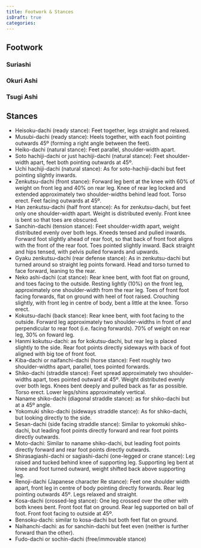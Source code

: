 ```yaml
---
title: Footwork & Stances
isDraft: true
categories:
---
```


## Footwork

<Wiki-Video url="https://www.youtube.com/watch?v=gvVyBNzfHiY" />

### Suriashi

### Okuri Ashi

### Tsugi Ashi

## Stances

- Heisoku-dachi (ready stance): Feet together, legs straight and relaxed.
- Musubi-dachi (ready stance): Heels together, with each foot pointing outwards 45º (forming a right angle between the feet).
- Heiko-dachi (natural stance): Feet parallel, shoulder-width apart.
- Soto hachiji-dachi or just hachiji-dachi (natural stance): Feet shoulder-width apart, feet both pointing outwards at 45º.
- Uchi hachiji-dachi (natural stance): As for soto-hachiji-dachi but feet pointing slightly inwards.
- Zenkutsu-dachi (front stance): Forward leg bent at the knee with 60% of weight on front leg and 40% on rear leg. Knee of rear leg locked and extended approximately two shoulder-widths behind lead foot. Torso erect. Feet facing outwards at 45º.
- Han zenkutsu-dachi (half front stance): As for zenkutsu-dachi, but feet only one shoulder-width apart. Weight is distributed evenly. Front knee is bent so that toes are obscured.
- Sanchin-dachi (tension stance): Feet shoulder-width apart, weight distributed evenly over both legs. Kneeds tensed and pulled inwards. Forward foot slightly ahead of rear foot, so that back of front foot aligns with the front of the rear foot. Toes pointed slightly inward. Back straight and hips tensed, with pelvis pulled forwards and upwards.
- Gyaku zenkutsu-dachi (rear defense stance): As in zenkutsu-dachi but turned around so straight leg points forward. Head and torso turned to face forward, leaning to the rear.
- Neko ashi-dachi (cat stance): Rear knee bent, with foot flat on ground, and toes facing to the outside. Resting lightly (10%) on the front leg, approximately one shoulder-width from the rear leg. Toes of front foot facing forwards, flat on ground with heel of foot raised. Crouching slightly, with front leg in centre of body, bent a little at the knee. Torso erect.
- Kokutsu-dachi (back stance): Rear knee bent, with foot facing to the outside. Forward leg approximately two shoulder-widths in front of and perpendicular to rear foot (i.e. facing forwards). 70% of weight on rear leg, 30% on foward leg.
- Hanmi kokutsu-dachi: as for kokutsu-dachi, but rear leg is placed slightly to the side. Rear foot points directly sideways with back of foot aligned with big toe of front foot.
- Kiba-dachi or naifanchi-dachi (horse stance): Feet roughly two shoulder-widths apart, parallel, toes pointed forwards.
- Shiko-dachi (straddle stance): Feet spread approximately two shoulder-widths apart, toes pointed outward at 45º. Weight distributed evenly over both legs. Knees bent deeply and pulled back as far as possible. Torso erect. Lower legs/shins approximately vertical.
- Naname shiko-dachi (diagonal straddle stance): as for shiko-dachi but at a 45º angle.
- Yokomuki shiko-dachi (sideways straddle stance): As for shiko-dachi, but looking directly to the side.
- Sesan-dachi (side facing straddle stance): Similar to yokomuki shiko-dachi, but leading foot points directly forward and rear foot points directly outwards.
- Moto-dachi: Similar to naname shiko-dachi, but leading foot points directly forward and rear foot points directly outwards.
- Shirasagiashi-dachi or sagiashi-dachi (one-legged or crane stance): Leg raised and tucked behind knee of supporting leg. Supporting leg bent at knee and foot turned outward, weight shifted back above supporting leg.
- Renoji-dachi (Japanese character Re stance): Feet one shoulder width apart, front leg in centre of body pointing directly forwards. Rear leg pointing outwards 45º. Legs relaxed and straight.
- Kosa-dachi (crossed-leg stance): One leg crossed over the other with both knees bent. Front foot flat on ground. Rear leg supported on ball of foot. Front foot facing to outside at 45º.
- Bensoku-dachi: similar to kosa-dachi but both feet flat on ground.
- Naihanchi-dachi: as for sanchin-dachi but feet even (neither is further forward than the other).
- Fudo-dachi or sochin-dachi (free/immovable stance)
